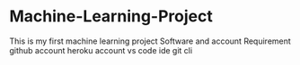 # Machine-Learning-Project
This is my first machine learning project
Software and account Requirement
github account
heroku account
vs code ide
git cli
